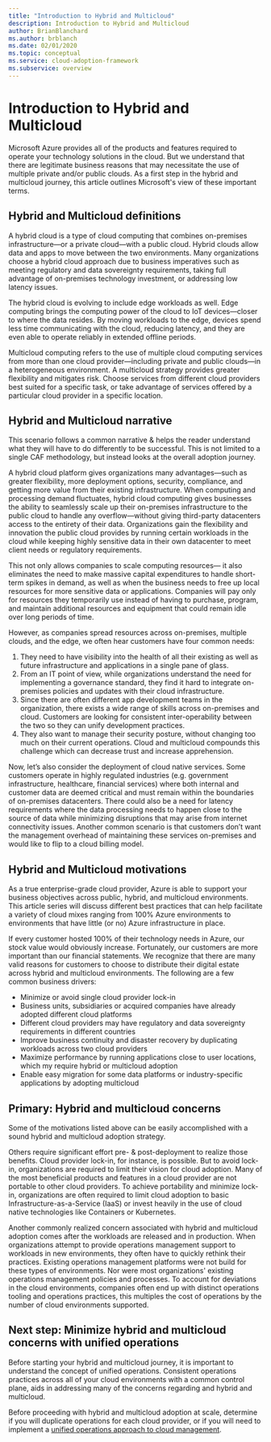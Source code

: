 ```yaml
---
title: "Introduction to Hybrid and Multicloud"
description: Introduction to Hybrid and Multicloud
author: BrianBlanchard
ms.author: brblanch
ms.date: 02/01/2020
ms.topic: conceptual
ms.service: cloud-adoption-framework
ms.subservice: overview
---
```


# Introduction to Hybrid and Multicloud

Microsoft Azure provides all of the products and features required to operate your technology solutions in the cloud. But we understand that there are legitimate business reasons that may necessitate the use of multiple private and/or public clouds. As a first step in the hybrid and multicloud journey, this article outlines Microsoft's view of these important terms.

## Hybrid and Multicloud definitions

A hybrid cloud is a type of cloud computing that combines on-premises infrastructure—or a private cloud—with a public cloud. Hybrid clouds allow data and apps to move between the two environments. Many organizations choose a hybrid cloud approach due to business imperatives such as meeting regulatory and data sovereignty requirements, taking full advantage of on-premises technology investment, or addressing low latency issues.

The hybrid cloud is evolving to include edge workloads as well. Edge computing brings the computing power of the cloud to IoT devices—closer to where the data resides. By moving workloads to the edge, devices spend less time communicating with the cloud, reducing latency, and they are even able to operate reliably in extended offline periods.

Multicloud computing refers to the use of multiple cloud computing services from more than one cloud provider—including private and public clouds—in a heterogeneous environment. A multicloud strategy provides greater flexibility and mitigates risk. Choose services from different cloud providers best suited for a specific task, or take advantage of services offered by a particular cloud provider in a specific location.

## Hybrid and Multicloud narrative

This scenario follows a common narrative & helps the reader understand what they will have to do differently to be successful. This is not limited to a single CAF methodology, but instead looks at the overall adoption journey.

A hybrid cloud platform gives organizations many advantages—such as greater flexibility, more deployment options, security, compliance, and getting more value from their existing infrastructure. When computing and processing demand fluctuates, hybrid cloud computing gives businesses the ability to seamlessly scale up their on-premises infrastructure to the public cloud to handle any overflow—without giving third-party datacenters access to the entirety of their data. Organizations gain the flexibility and innovation the public cloud provides by running certain workloads in the cloud while keeping highly sensitive data in their own datacenter to meet client needs or regulatory requirements.

This not only allows companies to scale computing resources— it also eliminates the need to make massive capital expenditures to handle short-term spikes in demand, as well as when the business needs to free up local resources for more sensitive data or applications. Companies will pay only for resources they temporarily use instead of having to purchase, program, and maintain additional resources and equipment that could remain idle over long periods of time.

However, as companies spread resources across on-premises, multiple clouds, and the edge, we often hear customers have four common needs:

1. They need to have visibility into the health of all their existing as well as future infrastructure and applications in a single pane of glass. 
2. From an IT point of view, while organizations understand the need for implementing a governance standard, they find it hard to integrate on-premises policies and updates with their cloud infrastructure.
3. Since there are often different app development teams in the organization, there exists a wide range of skills across on-premises and cloud. Customers are looking for consistent inter-operability between the two so they can unify development practices.
4. They also want to manage their security posture, without changing too much on their current operations. Cloud and multicloud compounds this challenge which can decrease trust and increase apprehension.

Now, let’s also consider the deployment of cloud native services. Some customers operate in highly regulated industries (e.g. government infrastructure, healthcare, financial services) where both internal and customer data are deemed critical and must remain within the boundaries of on-premises datacenters. There could also be a need for latency requirements where the data processing needs to happen close to the source of data while minimizing disruptions that may arise from internet connectivity issues. Another common scenario is that customers don’t want the management overhead of maintaining these services on-premises and would like to flip to a cloud billing model.

## Hybrid and Multicloud motivations

As a true enterprise-grade cloud provider, Azure is able to support your business objectives across public, hybrid, and multicloud environments. This article series will discuss different best practices that can help facilitate a variety of cloud mixes ranging from 100% Azure environments to environments that have little (or no) Azure infrastructure in place.

If every customer hosted 100% of their technology needs in Azure, our stock value would obviously increase. Fortunately, our customers are more important than our financial statements. We recognize that there are many valid reasons for customers to choose to distribute their digital estate across hybrid and multicloud environments. The following are a few common business drivers:

- Minimize or avoid single cloud provider lock-in
- Business units, subsidiaries or acquired companies have already adopted different cloud platforms
- Different cloud providers may have regulatory and data sovereignty requirements in different countries
- Improve business continuity and disaster recovery by duplicating workloads across two cloud providers
- Maximize performance by running applications close to user locations, which my require hybrid or multicloud adoption
- Enable easy migration for some data platforms or industry-specific applications by adopting multicloud

## Primary: Hybrid and multicloud concerns

Some of the motivations listed above can be easily accomplished with a sound hybrid and multicloud adoption strategy.

Others require significant effort pre- & post-deployment to realize those benefits. Cloud provider lock-in, for instance, is possible. But to avoid lock-in, organizations are required to limit their vision for cloud adoption. Many of the most beneficial products and features in a cloud provider are not portable to other cloud providers. To achieve portability and minimize lock-in, organizations are often required to limit cloud adoption to basic Infrastructure-as-a-Service (IaaS) or invest heavily in the use of cloud native technologies like Containers or Kubernetes.

Another commonly realized concern associated with hybrid and multicloud adoption comes after the workloads are released and in production. When organizations attempt to provide operations management support to workloads in new environments, they often have to quickly rethink their practices. Existing operations management platforms were not build for these types of environments. Nor were most organizations' existing operations management policies and processes. To account for deviations in the cloud environments, companies often end up with distinct operations tooling and operations practices, this multiples the cost of operations by the number of cloud environments supported.

## Next step: Minimize hybrid and multicloud concerns with unified operations

Before starting your hybrid and multicloud journey, it is important to understand the concept of unified operations. Consistent operations practices across all of your cloud environments with a common control plane, aids in addressing many of the concerns regarding and hybrid and multicloud.

Before proceeding with hybrid and multicloud adoption at scale, determine if you will duplicate operations for each cloud provider, or if you will need to implement a [unified operations approach to cloud management](./unified-operations.md).

